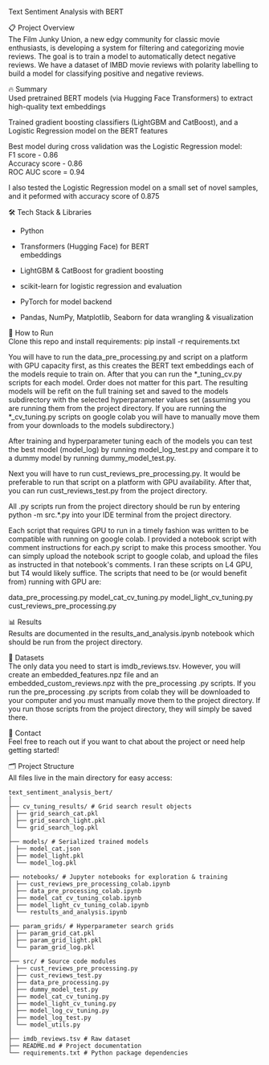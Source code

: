 Text Sentiment Analysis with BERT
  
📋 Project Overview  
The Film Junky Union, a new edgy community for classic movie enthusiasts, is developing a system for filtering and categorizing movie reviews. The goal is to train a model to automatically detect negative reviews. We have a dataset of IMBD movie reviews with polarity labelling to build a model for classifying positive and negative reviews.

🔥 Summary  
Used pretrained BERT models (via Hugging Face Transformers) to extract high-quality text embeddings

Trained gradient boosting classifiers (LightGBM and CatBoost), and a Logistic Regression model on the BERT features 

Best model during cross validation was the Logistic Regression model:  
F1 score - 0.86  
Accuracy score - 0.86  
ROC AUC score = 0.94   

I also tested the Logistic Regression model on a small set of novel samples, and it peformed with accuracy score of 0.875

🛠️ Tech Stack & Libraries
- Python 

- Transformers (Hugging Face) for BERT     
embeddings 

- LightGBM & CatBoost for gradient boosting 

- scikit-learn for logistic regression and evaluation

- PyTorch for model backend 

- Pandas, NumPy, Matplotlib, Seaborn for data wrangling & visualization


🚀 How to Run  
Clone this repo and install requirements:
pip install -r requirements.txt

You will have to run the data_pre_processing.py and script on a platform with GPU capacity first, as this creates the BERT text embeddings each of the models requie to train on. After that you can run the *_tuning_cv.py scripts for each model. Order does not matter for this part. The resulting models will be refit on the full training set and saved to the models subdirectory with the selected hyperparameter values set (assuming you are running them from the project directory. If you are running the *_cv_tuning.py scripts on google colab you will have to manually move them from your downloads to the models subdirectory.)

After training and hyperparameter tuning each of the models you can test the best model (model_log) by running model_log_test.py and compare it to a dummy model by running dummy_model_test.py. 

Next you will have to run cust_reviews_pre_processing.py. It would be preferable to run that script on a platform with GPU availability. After that, you can run cust_reviews_test.py from the project directory. 

All .py scripts run from the project directory should be run by entering python -m src.*.py into your IDE terminal from the project directory.

Each script that requires GPU to run in a timely fashion was written to be compatible with running on google colab. I provided a notebook script with comment instructions for each.py script to make this process smoother. You can simply upload the notebook script to google colab, and upload the files as instructed in that notebook's comments. I ran these scripts on L4 GPU, but T4 would likely suffice. The scripts that need to be (or would benefit from) running with GPU are:

data_pre_processing.py
model_cat_cv_tuning.py
model_light_cv_tuning.py
cust_reviews_pre_processing.py

📊 Results  
Results are documented in the results_and_analysis.ipynb notebook which should be run from the project directory. 

🤝 Datasets   
The only data you need to start is imdb_reviews.tsv. However, you will create an embedded_features.npz file and an embedded_custom_reviews.npz with the pre_processing .py scripts. If you run the pre_processing .py scripts from colab they will be downloaded to your computer and you must manually move them to the project directory. If you run those scripts from the project directory, they will simply be saved there. 

🤝 Contact  
Feel free to reach out if you want to chat about the project or need help getting started!

🗂️ Project Structure  
All files live in the main directory for easy access:
```
text_sentiment_analysis_bert/
│
├── cv_tuning_results/ # Grid search result objects
│ ├── grid_search_cat.pkl
│ ├── grid_search_light.pkl
│ └── grid_search_log.pkl
│
├── models/ # Serialized trained models
│ ├── model_cat.json
│ ├── model_light.pkl
│ └── model_log.pkl
│
├── notebooks/ # Jupyter notebooks for exploration & training
│ ├── cust_reviews_pre_processing_colab.ipynb
│ ├── data_pre_processing_colab.ipynb
│ ├── model_cat_cv_tuning_colab.ipynb
│ ├── model_light_cv_tuning_colab.ipynb
│ └── restults_and_analysis.ipynb
│
├── param_grids/ # Hyperparameter search grids
│ ├── param_grid_cat.pkl
│ ├── param_grid_light.pkl
│ └── param_grid_log.pkl
│
├── src/ # Source code modules
│ ├── cust_reviews_pre_processing.py
│ ├── cust_reviews_test.py
│ ├── data_pre_processing.py
│ ├── dummy_model_test.py
│ ├── model_cat_cv_tuning.py
│ ├── model_light_cv_tuning.py
│ ├── model_log_cv_tuning.py
│ ├── model_log_test.py
│ └── model_utils.py
│
├── imdb_reviews.tsv # Raw dataset
├── README.md # Project documentation
└── requirements.txt # Python package dependencies

